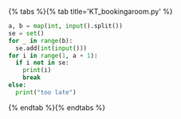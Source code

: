 {% tabs %}{% tab title='KT_bookingaroom.py' %}

```py
a, b = map(int, input().split())
se = set()
for _ in range(b):
  se.add(int(input()))
for i in range(1, a + 1):
  if i not in se:
    print(i)
    break
else:
  print("too late")
```

{% endtab %}{% endtabs %}
